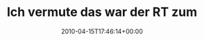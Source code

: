---
retweeted: false
source: <a href="http://twitter.com" rel="nofollow">Twitter Web Client</a>
entities:
  hashtags:
  - text: Feierabend
    indices:
    - '31'
    - '42'
  symbols: []
  user_mentions: []
  urls: []
display_text_range:
- '0'
- '43'
favorite_count: '0'
id_str: '12235641068'
truncated: false
retweet_count: '0'
id: '12235641068'
created_at: Thu Apr 15 17:46:14 +0000 2010
favorited: false
full_text: 'Ich vermute das war der RT zum #Feierabend.'
lang: de
tags:
- Feierabend
- pesos:twitter
date: '2010-04-15T17:46:14+00:00'
src: https://twitter.com/bascht/status/12235641068
original_url: https://twitter.com/bascht/status/12235641068
type: twitter_tweet
text: 'Ich vermute das war der RT zum #Feierabend.'
title: 'Ich vermute das war der RT zum '

---